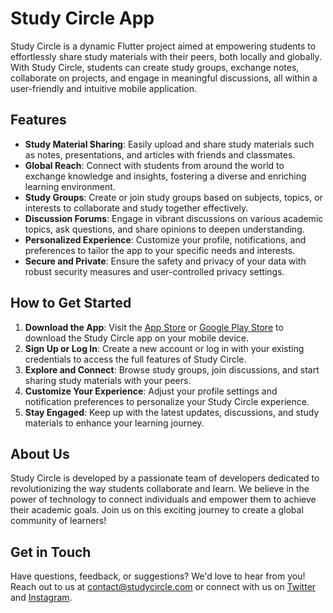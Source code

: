 # Study Circle App

Study Circle is a dynamic Flutter project aimed at empowering students to effortlessly share study materials with their peers, both locally and globally. With Study Circle, students can create study groups, exchange notes, collaborate on projects, and engage in meaningful discussions, all within a user-friendly and intuitive mobile application.

## Features

- **Study Material Sharing**: Easily upload and share study materials such as notes, presentations, and articles with friends and classmates.
- **Global Reach**: Connect with students from around the world to exchange knowledge and insights, fostering a diverse and enriching learning environment.
- **Study Groups**: Create or join study groups based on subjects, topics, or interests to collaborate and study together effectively.
- **Discussion Forums**: Engage in vibrant discussions on various academic topics, ask questions, and share opinions to deepen understanding.
- **Personalized Experience**: Customize your profile, notifications, and preferences to tailor the app to your specific needs and interests.
- **Secure and Private**: Ensure the safety and privacy of your data with robust security measures and user-controlled privacy settings.

## How to Get Started

1. **Download the App**: Visit the [App Store](#) or [Google Play Store](#) to download the Study Circle app on your mobile device.
2. **Sign Up or Log In**: Create a new account or log in with your existing credentials to access the full features of Study Circle.
3. **Explore and Connect**: Browse study groups, join discussions, and start sharing study materials with your peers.
4. **Customize Your Experience**: Adjust your profile settings and notification preferences to personalize your Study Circle experience.
5. **Stay Engaged**: Keep up with the latest updates, discussions, and study materials to enhance your learning journey.

## About Us

Study Circle is developed by a passionate team of developers dedicated to revolutionizing the way students collaborate and learn. We believe in the power of technology to connect individuals and empower them to achieve their academic goals. Join us on this exciting journey to create a global community of learners!

## Get in Touch

Have questions, feedback, or suggestions? We'd love to hear from you! Reach out to us at [contact@studycircle.com](mailto:contact@studycircle.com) or connect with us on [Twitter](https://twitter.com/studycircleapp) and [Instagram](https://instagram.com/studycircleapp).

